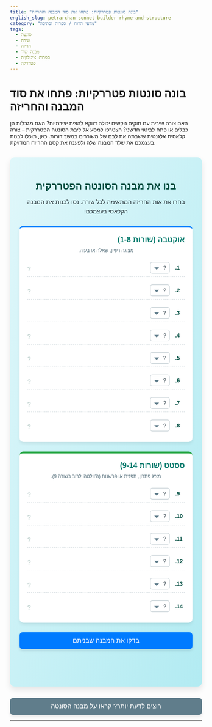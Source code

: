 ```yaml
---
title: "בונה סונטות פטררקיות: פתחו את סוד המבנה והחריזה"
english_slug: petrarchan-sonnet-builder-rhyme-and-structure
category: "מדעי הרוח / ספרות וכתיבה"
tags:
  - סונטה
  - שירה
  - חריזה
  - מבנה שיר
  - ספרות איטלקית
  - פטררקה
---
```

# בונה סונטות פטררקיות: פתחו את סוד המבנה והחריזה

האם צורה שירית עם חוקים נוקשים יכולה דווקא להצית יצירתיות? האם מגבלות הן כבלים או פתח לביטוי חדשני? הצטרפו למסע אל ליבת הסונטה הפטררקית – צורה קלאסית אלגנטית ששבתה את לבם של משוררים במשך דורות. כאן, תוכלו לבנות בעצמכם את שלד המבנה שלה ולפענח את קסם החריזה המדויקת.

<div class="sonnet-builder-app">
    <div class="app-header">
        <h2>בנו את מבנה הסונטה הפטררקית</h2>
        <p>בחרו את אות החריזה המתאימה לכל שורה. נסו לבנות את המבנה הקלאסי בעצמכם!</p>
    </div>
    <div class="sonnet-structure">
        <div class="octave" data-section="octave">
            <h3>אוקטבה (שורות 1-8)</h3>
            <div class="section-description">מציגה רעיון, שאלה או בעיה.</div>
            <div class="lines">
                <div class="line" data-line="1">
                    <span class="line-num">1.</span>
                    <select class="rhyme-letter">
                        <option value="">?</option>
                        <option value="A">A</option>
                        <option value="B">B</option>
                        <option value="C">C</option>
                        <option value="D">D</option>
                        <option value="E">E</option>
                    </select>
                    <span class="selected-letter">?</span>
                </div>
                <div class="line" data-line="2">
                    <span class="line-num">2.</span>
                     <select class="rhyme-letter">
                         <option value="">?</option>
                        <option value="A">A</option>
                        <option value="B">B</option>
                        <option value="C">C</option>
                        <option value="D">D</option>
                        <option value="E">E</option>
                    </select>
                     <span class="selected-letter">?</span>
                </div>
                 <div class="line" data-line="3">
                    <span class="line-num">3.</span>
                     <select class="rhyme-letter">
                         <option value="">?</option>
                        <option value="A">A</option>
                        <option value="B">B</option>
                        <option value="C">C</option>
                        <option value="D">D</option>
                        <option value="Eר</option>
                    </select>
                     <span class="selected-letter">?</span>
                </div>
                 <div class="line" data-line="4">
                    <span class="line-num">4.</span>
                     <select class="rhyme-letter">
                         <option value="">?</option>
                        <option value="A">A</option>
                        <option value="B">B</option>
                        <option value="C">C</option>
                        <option value="D">D</option>
                        <option value="E">E</option>
                    </select>
                     <span class="selected-letter">?</span>
                </div>
                 <div class="line" data-line="5">
                    <span class="line-num">5.</span>
                     <select class="rhyme-letter">
                         <option value="">?</option>
                        <option value="A">A</option>
                        <option value="B">B</option>
                        <option value="C">C</option>
                        <option value="D">D</option>
                        <option value="E">E</option>
                    </select>
                     <span class="selected-letter">?</span>
                </div>
                 <div class="line" data-line="6">
                    <span class="line-num">6.</span>
                     <select class="rhyme-letter">
                         <option value="">?</option>
                        <option value="A">A</option>
                        <option value="B">B</option>
                        <option value="C">C</option>
                        <option value="D">D</option>
                        <option value="E">E</option>
                    </select>
                     <span class="selected-letter">?</span>
                </div>
                 <div class="line" data-line="7">
                    <span class="line-num">7.</span>
                     <select class="rhyme-letter">
                         <option value="">?</option>
                        <option value="A">A</option>
                        <option value="B">B</option>
                        <option value="C">C</option>
                        <option value="D">D</option>
                        <option value="E">E</option>
                    </select>
                     <span class="selected-letter">?</span>
                </div>
                 <div class="line" data-line="8">
                    <span class="line-num">8.</span>
                     <select class="rhyme-letter">
                         <option value="">?</option>
                        <option value="A">A</option>
                        <option value="B">B</option>
                        <option value="C">C</option>
                        <option value="D">D</option>
                        <option value="E">E</option>
                    </select>
                     <span class="selected-letter">?</span>
                </div>
            </div>
        </div>
        <div class="sestet" data-section="sestet">
             <h3>ססטט (שורות 9-14)</h3>
             <div class="section-description">מציג פתרון, תפנית או פרשנות (ה'וולטה' לרוב בשורה 9).</div>
             <div class="lines">
                <div class="line" data-line="9">
                    <span class="line-num">9.</span>
                     <select class="rhyme-letter">
                         <option value="">?</option>
                        <option value="A">A</option>
                        <option value="B">B</option>
                        <option value="C">C</option>
                        <option value="D">D</option>
                        <option value="E">E</option>
                    </select>
                     <span class="selected-letter">?</span>
                </div>
                 <div class="line" data-line="10">
                    <span class="line-num">10.</span>
                     <select class="rhyme-letter">
                         <option value="">?</option>
                        <option value="A">A</option>
                        <option value="B">B</option>
                        <option value="C">C</option>
                        <option value="D">D</option>
                        <option value="E">E</option>
                    </select>
                     <span class="selected-letter">?</span>
                </div>
                 <div class="line" data-line="11">
                    <span class="line-num">11.</span>
                     <select class="rhyme-letter">
                         <option value="">?</option>
                        <option value="A">A</option>
                        <option value="B">B</option>
                        <option value="C">C</option>
                        <option value="D">D</option>
                        <option value="E">E</option>
                    </select>
                     <span class="selected-letter">?</span>
                </div>
                 <div class="line" data-line="12">
                    <span class="line-num">12.</span>
                     <select class="rhyme-letter">
                         <option value="">?</option>
                        <option value="A">A</option>
                        <option value="B">B</option>
                        <option value="C">C</option>
                        <option value="D">D</option>
                        <option value="E">E</option>
                    </select>
                     <span class="selected-letter">?</span>
                </div>
                 <div class="line" data-line="13">
                    <span class="line-num">13.</span>
                     <select class="rhyme-letter">
                         <option value="">?</option>
                        <option value="A">A</option>
                        <option value="B">B</option>
                        <option value="C">C</option>
                        <option value="D">D</option>
                        <option value="E">E</option>
                    </select>
                     <span class="selected-letter">?</span>
                </div>
                 <div class="line" data-line="14">
                    <span class="line-num">14.</span>
                     <select class="rhyme-letter">
                         <option value="">?</option>
                        <option value="A">A</option>
                        <option value="B">B</option>
                        <option value="C">C</option>
                        <option value="D">D</option>
                        <option value="E">E</option>
                    </select>
                     <span class="selected-letter">?</span>
                </div>
            </div>
        </div>
    </div>
    <button id="checkStructureBtn">בדקו את המבנה שבניתם</button>
    <div id="result" class="result"></div>
</div>

<style>
/* General App Styling */
.sonnet-builder-app {
    font-family: 'Varela Round', sans-serif; /* Use a friendlier font */
    max-width: 600px;
    margin: 30px auto; /* More margin */
    padding: 25px; /* More padding */
    border: none; /* Remove default border */
    border-radius: 12px; /* More rounded corners */
    background: linear-gradient(to bottom right, #e0f7fa, #b2ebf2); /* Subtle gradient background */
    box-shadow: 0 8px 16px rgba(0, 0, 0, 0.1); /* Softer, larger shadow */
    direction: rtl;
    text-align: right;
    overflow: hidden; /* Clear floats */
}

.app-header {
    text-align: center;
    margin-bottom: 25px;
}

.sonnet-builder-app h2 {
    color: #004d40; /* Dark teal */
    margin-bottom: 8px;
    font-size: 1.8em;
}

.sonnet-builder-app h3 {
    color: #00796b; /* Slightly lighter teal */
    margin-top: 0;
    margin-bottom: 10px;
    font-size: 1.4em;
}

.sonnet-builder-app p {
    color: #263238; /* Dark grey text */
    font-size: 1.1em;
    line-height: 1.6;
}

/* Structure Sections (Octave/Sestet) */
.sonnet-structure {
    display: flex;
    flex-direction: column;
    gap: 25px; /* Increased gap */
}

.octave, .sestet {
    border: none; /* Remove section borders */
    border-radius: 10px;
    padding: 20px; /* More padding */
    background-color: #ffffff; /* White background for sections */
    box-shadow: 0 4px 8px rgba(0, 0, 0, 0.08); /* Subtle section shadow */
    transition: transform 0.3s ease; /* Add hover effect */
}

.octave:hover, .sestet:hover {
    transform: translateY(-3px); /* Lift effect on hover */
}

.octave {
    border-top: 5px solid #007bff; /* Blue accent */
}

.sestet {
    border-top: 5px solid #28a745; /* Green accent */
}

.section-description {
    font-size: 0.9em;
    color: #546e7a; /* Muted grey */
    margin-bottom: 15px;
    text-align: center;
}


/* Individual Lines */
.lines {
    display: flex;
    flex-direction: column;
    gap: 12px; /* Increased gap */
}

.line {
    display: flex;
    align-items: center;
    gap: 15px; /* Increased gap */
    padding: 8px 0; /* Add some vertical padding */
    border-bottom: 1px dashed #cfd8dc; /* Subtle separator */
    transition: background-color 0.3s ease; /* Hover transition */
}

.line:last-child {
    border-bottom: none; /* No border for the last line */
}

.line:hover {
     background-color: #e0f2f7; /* Light hover background */
}

.line-num {
    font-weight: bold;
    width: 25px; /* Slightly wider */
    text-align: left;
    color: #004d40; /* Match header color */
    flex-shrink: 0; /* Prevent shrinking */
}

.rhyme-letter {
    padding: 6px 8px; /* More padding */
    border-radius: 5px; /* More rounded */
    border: 1px solid #b0bec5; /* Muted border color */
    background-color: #ffffff;
    cursor: pointer;
    font-size: 1em;
    color: #37474f; /* Darker text */
    flex-grow: 0; /* Don't grow */
    flex-shrink: 0; /* Don't shrink */
    min-width: 50px; /* Ensure minimum width */
    -webkit-appearance: none; /* Remove default dropdown arrow */
    -moz-appearance: none;
    appearance: none;
    background-image: url('data:image/svg+xml;charset=US-ASCII,%3Csvg%20xmlns%3D%22http%3A%2F%2Fwww.w3.org%2F2000%2Fsvg%22%20width%3D%22292.362%22%20height%3D%22292.362%22%3E%3Cpath%20fill%3D%22%23607D8B%22%20d%3D%22M287.944%20114.234H4.418c-6.627%200-9.94%207.931-5.23%2012.64l139.267%20139.267c4.709%204.709%2012.31%204.709%2017.02%200L293.174%20126.874c4.71-4.71%201.396-12.64-5.23-12.64z%22%2F%3E%3C%2Fsvg%3E');
    background-repeat: no-repeat;
    background-position: left 10px center; /* Adjust arrow position */
    background-size: 12px; /* Adjust arrow size */
    padding-left: 30px; /* Make space for arrow */
    text-align: right; /* Adjust text alignment */
    transition: border-color 0.3s ease, box-shadow 0.3s ease;
}

.rhyme-letter:focus {
    outline: none;
    border-color: #00796b;
    box-shadow: 0 0 5px rgba(0, 121, 107, 0.3);
}


.selected-letter {
    font-weight: bold;
    min-width: 1.2em; /* Ensure space */
    text-align: center;
    color: #004d40; /* Match header color */
    font-size: 1.2em;
    animation: fadeIn 0.3s ease; /* Add fade-in animation */
    flex-grow: 1; /* Allow it to take space */
    text-align: left; /* Align selected letter to the left */
}

@keyframes fadeIn {
    from { opacity: 0; transform: translateY(5px); }
    to { opacity: 1; transform: translateY(0); }
}


/* Button Styling */
#checkStructureBtn, #toggleExplanationBtn {
    display: block;
    width: 100%;
    padding: 12px 20px; /* More padding */
    margin-top: 25px; /* More margin */
    border: none;
    border-radius: 8px; /* More rounded */
    font-size: 1.2em; /* Larger font */
    cursor: pointer;
    transition: background-color 0.3s ease, transform 0.1s ease;
    text-align: center;
    font-family: 'Varela Round', sans-serif;
    box-shadow: 0 4px 8px rgba(0, 0, 0, 0.1);
}

#checkStructureBtn {
    background-color: #007bff; /* Blue */
    color: white;
}

#checkStructureBtn:hover {
    background-color: #0069d9; /* Darker blue */
    transform: translateY(-2px);
}
#checkStructureBtn:active {
    transform: translateY(0);
    box-shadow: 0 2px 4px rgba(0, 0, 0, 0.1);
}

#toggleExplanationBtn {
    background-color: #607d8b; /* Muted grey */
    color: white;
    margin-top: 15px; /* Less margin between app and toggle */
    box-shadow: 0 4px 8px rgba(0, 0, 0, 0.1);
}

#toggleExplanationBtn:hover {
    background-color: #546e7a; /* Darker grey */
    transform: translateY(-2px);
}
#toggleExplanationBtn:active {
    transform: translateY(0);
    box-shadow: 0 2px 4px rgba(0, 0, 0, 0.1);
}


/* Result Display */
.result {
    margin-top: 20px; /* More margin */
    padding: 15px; /* More padding */
    border-radius: 8px; /* More rounded */
    min-height: 1.5em;
    text-align: center;
    font-weight: bold;
    font-size: 1.1em;
    opacity: 0; /* Start hidden */
    transform: translateY(10px); /* Start slightly down */
    animation: slideInResult 0.5s ease forwards; /* Animation */
}

@keyframes slideInResult {
    to { opacity: 1; transform: translateY(0); }
}


.result.success {
    background-color: #e8f5e9; /* Light green */
    color: #1b5e20; /* Dark green */
    border: 1px solid #a5d6a7; /* Green border */
}

.result.error {
    background-color: #ffebee; /* Light red */
    color: #b71c1c; /* Dark red */
    border: 1px solid #ef9a9a; /* Red border */
}

/* Error/Success Line/Section Highlights (Added by JS) */
.line.incorrect {
    background-color: #ffcdd2; /* Light red background */
    border-color: #ef9a9a; /* Red border */
}
.line.correct {
    background-color: #c8e6c9; /* Light green background */
    border-color: #a5d6a7; /* Green border */
}
.octave.incorrect, .sestet.incorrect {
    border-color: #e57373; /* Red accent border */
}
.octave.correct, .sestet.correct {
     border-color: #81c784; /* Green accent border */
}


/* Explanation Section */
.explanation {
    margin-top: 20px;
    padding: 25px;
    border: none; /* Remove default border */
    border-radius: 12px;
    background-color: #e1f5fe; /* Light blue background */
    box-shadow: 0 4px 8px rgba(0, 0, 0, 0.1);
    direction: rtl;
    text-align: right;
    display: none; /* Initially hidden */
    /* Smooth toggle using max-height and opacity */
    max-height: 0;
    opacity: 0;
    overflow: hidden;
    transition: max-height 0.7s ease-in-out, opacity 0.7s ease-in-out, padding 0.7s ease-in-out;
}

.explanation.visible {
    display: block;
    max-height: 1500px; /* Needs to be larger than max possible height */
    opacity: 1;
    padding: 25px;
}


.explanation h2 {
    color: #01579b; /* Darker blue */
    margin-top: 0;
    margin-bottom: 15px;
    font-size: 1.6em;
    text-align: center;
}
.explanation h3 {
    color: #0277bd; /* Medium blue */
    margin-top: 20px;
    margin-bottom: 10px;
    font-size: 1.3em;
    text-align: right;
}

.explanation p, .explanation ul {
    line-height: 1.7; /* More space between lines */
    color: #263238;
    font-size: 1em;
    margin-bottom: 15px;
}

.explanation ul {
    padding-right: 30px; /* More indentation */
    list-style: disc inside; /* Use discs */
}

.explanation li {
    margin-bottom: 8px;
}


/* Responsive adjustments */
@media (max-width: 480px) {
    .sonnet-builder-app {
        padding: 15px;
    }
    .line {
        flex-direction: column;
        align-items: flex-start;
        gap: 5px;
    }
     .line-num {
        width: auto;
        margin-bottom: 5px;
     }
     .rhyme-letter {
         width: 100%; /* Full width on small screens */
         box-sizing: border-box; /* Include padding and border in width */
         text-align: left; /* Align text left in dropdown */
         padding-right: 30px; /* Adjust padding */
         background-position: left 10px center;
     }
     .selected-letter {
        min-width: auto;
        text-align: right; /* Align displayed letter right */
     }
    #checkStructureBtn, #toggleExplanationBtn {
        font-size: 1em;
        padding: 10px 15px;
    }
}

</style>

<button id="toggleExplanationBtn">רוצים לדעת יותר? קראו על מבנה הסונטה</button>

<div id="explanation" class="explanation">
    <h2>צוללים פנימה: מבנה הסונטה הפטררקית והקסם שמאחוריו</h2>
    <p>הסונטה היא לא סתם שיר קצר בן 14 שורות – היא מבנה ארכיטקטוני ספרותי מדויק, המאפשר למשורר לבנות רעיון מורכב בשלבים. הסונטה האיטלקית, שנקראת על שם המשורר פטררקה שהשתמש בה רבות והפך אותה לפופולרית, היא דוגמה מופלאה לכך. שמה, "sonetto", משמעותו "צליל קטן" באיטלקית – כיאה ליצירה תמציתית ומלודית.</p>

    <h3>פטררקה מול שייקספיר: ההבדל טמון במבנה</h3>
    <p>בעוד שהסונטה האנגלית (השייקספירית) מחולקת לשלושה בתים של ארבע שורות כל אחד ובית סיום בן שתי שורות (ABAB CDCD EFEF GG), הסונטה הפטררקית מאורגנת אחרת לגמרי, וחלוקה זו משפיעה עמוקות על התפתחות הרעיון בשיר:</p>
    <ul>
        <li>**האוקטבה (Octave):** 8 השורות הראשונות. זהו החלק ה"תֵזָה" של השיר. לרוב, האוקטבה מציגה מצב, שאלה, בעיה, תמונה או רעיון ראשוני. סכמת החריזה שלה כמעט תמיד אחידה וסימטרית: **ABBAABBA**. זה יוצר זרימה מלוכדת, כמעט כמו גל שעולה ויורד.</li>
        <li>**הססטט (Sestet):** 6 השורות האחרונות. זהו החלק ה"אַנְטִיתֵזָה" או ה"סינתזה". כאן מגיע השינוי, התשובה, הפרשנות, הפתרון או ההשלכה של מה שהוצג באוקטבה. הססטט גמיש יותר מבחינת חריזה, אך יש לו כלל חשוב: הוא **לעולם לא ישתמש באותיות החריזה מהאוקטבה (A או B)**. הוא מציג שתיים או שלוש אותיות חריזה חדשות (לרוב C, D, E), בסכמות כמו CDECDE, CDCDCD, CDEDCE, CDEEDC, CDDCDE ועוד.</li>
    </ul>

    <h3>ה'וולטה' (Volta): נקודת המפנה המרכזית</h3>
    <p>המעבר בין האוקטבה לססטט, לרוב בין שורה 8 לשורה 9, הוא המקום שבו מתרחשת ה'וולטה' (באיטלקית: "פנייה", "תפנית"). זהו הרגע הדרמטי או הרעיוני המרכזי בשיר. השיר "פונה" לכיוון חדש – מהכלל אל הפרט, מהתיאור אל הפרשנות, מהשאלה אל התשובה, מהעבר אל ההווה. הוולטה היא מה שהופך את הסונטה הפטררקית ליותר מאוסף שורות חורזות; היא יוצרת מבנה דיאלקטי, דו-שיח בין שני חלקי השיר.</p>

    <h3>מדוע המבנה חשוב?</h3>
    <p>הנוקשות של האוקטבה מול הגמישות היחסית של הססטט, בשילוב עם חוקי החריזה והוולטה, אינם שרירותיים. הם כופים על המשורר לחשוב בצורה מרוכזת ומובנית. עליו להציג את הרעיון המרכזי בצורה ברורה בשמונה שורות, ואז למצוא דרך מקורית לפתח או לשנות אותו בשש השורות הנותרות, תוך שימוש בצלילים חרוזים חדשים. המבנה הופך לכלי חשיבה וכלי ביטוי, שמאתגר את המשורר ויוצר אצל הקורא חוויית קריאה של בנייה והתרה רעיונית.</p>
    <p>כעת, לאחר שהבנתם את הכללים, נסו שוב לבנות את המבנה הנכון בעצמכם!</p>
</div>

<script>
document.addEventListener('DOMContentLoaded', () => {
    const rhymeSelects = document.querySelectorAll('.rhyme-letter');
    const checkButton = document.getElementById('checkStructureBtn');
    const resultDiv = document.getElementById('result');
    const explanationDiv = document.getElementById('explanation');
    const toggleExplanationBtn = document.getElementById('toggleExplanationBtn');
    const lines = document.querySelectorAll('.line');
    const octaveDiv = document.querySelector('.octave');
    const sestetDiv = document.querySelector('.sestet');

    // Function to update selected letter display and trigger animation
    const updateSelectedLetter = (selectElement) => {
        const selectedLetterSpan = selectElement.closest('.line').querySelector('.selected-letter');
        selectedLetterSpan.textContent = selectElement.value === '' ? '?' : selectElement.value;
        // Simple animation reset by removing and re-adding class
        selectedLetterSpan.classList.remove('animate');
        void selectedLetterSpan.offsetWidth; // Trigger reflow
        selectedLetterSpan.classList.add('animate');
    };

     // Function to clear all result/error highlights
    const clearHighlights = () => {
        lines.forEach(line => {
            line.classList.remove('correct', 'incorrect');
        });
        octaveDiv.classList.remove('correct', 'incorrect');
        sestetDiv.classList.remove('correct', 'incorrect');
        resultDiv.style.opacity = 0; // Hide result initially
        resultDiv.classList.remove('success', 'error');
    };


    // Update selected letter display on change and clear previous results
    rhymeSelects.forEach((select) => {
        select.addEventListener('change', () => {
            updateSelectedLetter(select);
            clearHighlights(); // Clear results when user changes input
            resultDiv.textContent = ''; // Clear result text
        });
         // Initialize display on load
         updateSelectedLetter(select);
    });

    // Check structure on button click
    checkButton.addEventListener('click', () => {
        clearHighlights(); // Clear highlights before checking again

        const selectedRhymeLetters = Array.from(rhymeSelects).map(select => select.value);

        // Basic validation: check if all lines have a letter selected
        if (selectedRhymeLetters.includes('')) {
             resultDiv.textContent = 'אופס! יש לבחור אות חריזה לכל 14 השורות לפני הבדיקה.';
             resultDiv.className = 'result error';
             resultDiv.style.opacity = 1; // Show result
             resultDiv.style.transform = 'translateY(0)';
             return;
        }

        const octaveLetters = selectedRhymeLetters.slice(0, 8);
        const sestetLetters = selectedRhymeLetters.slice(8);

        let isOctaveStructureValid = false;
        let isSestetStructureValid = false;
        let sestetUsesOctaveLetters = false;

        // --- Check Octave (must be ABBAABBA relative to the chosen letters) ---
        if (octaveLetters.length === 8) {
            const a = octaveLetters[0];
            const b = octaveLetters[1];

            // Check the ABBAABBA pattern and ensure A and B are different letters
            if (a !== b &&
                octaveLetters[0] === a && octaveLetters[1] === b &&
                octaveLetters[2] === b && octaveLetters[3] === a &&
                octaveLetters[4] === a && octaveLetters[5] === b &&
                octaveLetters[6] === b && octaveLetters[7] === a) {
                isOctaveStructureValid = true;
            }
        }

        // --- Check Sestet ---
        if (sestetLetters.length === 6) {
             const octaveUsedLetters = new Set(octaveLetters);

             // Check if Sestet uses Octave letters
             sestetLetters.forEach(letter => {
                 if (octaveUsedLetters.has(letter)) {
                     sestetUsesOctaveLetters = true;
                 }
             });

             // If Sestet uses Octave letters, it's invalid according to the strict rule
             if (sestetUsesOctaveLetters) {
                 isSestetStructureValid = false; // Sestet is invalid due to letter reuse
             } else {
                 // Map sestet letters relative to the *first* new letters encountered
                 const sestetLetterMap = {};
                 let nextSestetLetterChar = 'C';
                 const mappedSestet = sestetLetters.map(letter => {
                     if (!sestetLetterMap[letter]) {
                          sestetLetterMap[letter] = nextSestetLetterChar;
                          nextSestetLetterChar = String.fromCharCode(nextSestetLetterChar.charCodeAt(0) + 1);
                     }
                     return sestetLetterMap[letter];
                 }).join('');

                 const uniqueSestetMappedLetters = new Set(mappedSestet.split(''));
                 const numUniqueSestetLetters = uniqueSestetMappedLetters.size;

                 // Check common sestet patterns OR any valid combination of 2 or 3 NEW letters
                 const commonSestetPatterns = ['CDECDE', 'CDCDCD', 'CDEDCE', 'CDEEDC', 'CDDCDE', 'CCDDED', 'CDECED', 'CDDCEE']; // Added a few more common ones
                 if (commonSestetPatterns.includes(mappedSestet) && numUniqueSestetLetters >= 2 && numUniqueSestetLetters <=3) {
                     isSestetStructureValid = true;
                 } else if (numUniqueSestetLetters >= 2 && numUniqueSestetLetters <= 3) {
                     // If not a common pattern, but uses 2 or 3 *new* letters, consider it valid as per flexibility
                     isSestetStructureValid = true;
                 } else {
                      isSestetStructureValid = false; // Not 2 or 3 unique letters
                 }
             }
        }

        // --- Provide Feedback and Highlights ---
        let feedbackText = '';
        let isOverallCorrect = false;

        if (isOctaveStructureValid && isSestetStructureValid) {
            feedbackText = 'בראבו! המבנה שבנית תקין עבור סונטה פטררקית קלאסית. הבנת את סוד החלוקה והחריזה!';
            resultDiv.className = 'result success';
            octaveDiv.classList.add('correct');
            sestetDiv.classList.add('correct');
            isOverallCorrect = true;
        } else {
            feedbackText = 'המבנה שבנית דורש תיקון: ';
            resultDiv.className = 'result error';

            if (!isOctaveStructureValid) {
                 octaveDiv.classList.add('incorrect');
                 const a = octaveLetters[0];
                 const b = octaveLetters[1];
                 if (a === b) {
                      feedbackText += ` האותיות הראשונות באוקטבה (שורות 1 ו-2) חייבות להיות שונות. הן מגדירות את צלילי ה-A וה-B של האוקטבה.`;
                 } else {
                     feedbackText += ` האוקטבה (שורות 1-8) צריכה להיות במבנה ABBAABBA. אם בחרת ${a} ו-${b} עבור החרוזים הראשונים, המבנה צריך להיות ${a}${b}${b}${a}${a}${b}${b}${a}.`;
                 }
            } else {
                 octaveDiv.classList.add('correct'); // Octave is correct if structure passed
            }

            if (!isSestetStructureValid) {
                 sestetDiv.classList.add('incorrect');
                 if (!isOctaveStructureValid) feedbackText += ' וגם '; // Add "and also" if octave is also wrong

                 if (sestetUsesOctaveLetters) {
                      feedbackText += ' הססטט (שורות 9-14) לא יכול להשתמש באותיות החריזה של האוקטבה (במקרה זה, אותיות ' + Array.from(new Set(octaveLetters)).join(', ') + '). השתמש באותיות חריזה חדשות.';
                 } else {
                      const sestetUniqueCount = new Set(sestetLetters).size; // Count *actual* unique sestet letters
                      feedbackText += ` הססטט (שורות 9-14) צריך להשתמש ב-2 או 3 אותיות חריזה *חדשות* (שלא הופיעו באוקטבה) באחת מהסכמות המקובלות (לדוגמה: CDECDE, CDCDCD ועוד). המבנה שבנית משתמש ב-${sestetUniqueCount} אותיות חריזה שונות, או שאינו באחת הסכמות הנפוצות.`;
                 }
            } else {
                sestetDiv.classList.add('correct'); // Sestet is correct if structure passed
            }
        }

        resultDiv.textContent = feedbackText;
        resultDiv.style.opacity = 1; // Show result
        resultDiv.style.transform = 'translateY(0)';

        // Optional: highlight specific incorrect lines if Octave/Sestet is wrong
        if (!isOverallCorrect) {
             if (!isOctaveStructureValid) {
                  // Mark lines that break the ABBAABBA pattern
                  const a = octaveLetters[0];
                  const b = octaveLetters[1];
                   const expectedOctave = [a, b, b, a, a, b, b, a];
                  octaveLetters.forEach((letter, index) => {
                       if (letter !== expectedOctave[index]) {
                            lines[index].classList.add('incorrect');
                       } else if (a !== b) { // Only mark as correct if basic A/B difference holds
                           lines[index].classList.add('correct');
                       }
                  });
                  if(a===b) { // If A and B were the same, mark all octave lines incorrect
                       lines.forEach((line, index) => { if(index < 8) line.classList.add('incorrect'); });
                  }

             }
             if (!isSestetStructureValid) {
                 // Mark sestet lines. Simpler: just mark all sestet lines incorrect if the sestet section failed
                 sestetLetters.forEach((letter, index) => {
                      lines[index + 8].classList.add('incorrect');
                 });
             }
              // If one section is correct but the other isn't, mark correct lines in the correct section
             if (isOctaveStructureValid && !isSestetStructureValid) {
                  lines.forEach((line, index) => { if(index < 8) line.classList.add('correct'); });
             }
             if (!isOctaveStructureValid && isSestetStructureValid) {
                  lines.forEach((line, index) => { if(index >= 8) line.classList.add('correct'); });
             }
        }
    });

    // Toggle explanation visibility with transition
    toggleExplanationBtn.addEventListener('click', () => {
        const isVisible = explanationDiv.classList.contains('visible');
        if (isVisible) {
            explanationDiv.classList.remove('visible');
            toggleExplanationBtn.textContent = 'רוצים לדעת יותר? קראו על מבנה הסונטה';
        } else {
            explanationDiv.classList.add('visible');
            toggleExplanationBtn.textContent = 'הסתרת ההסבר';
        }
    });


    // Optional: Add animation class to selected letter span on change
     rhymeSelects.forEach((select) => {
        select.addEventListener('change', () => {
            const selectedLetterSpan = select.closest('.line').querySelector('.selected-letter');
             // Reset animation by cloning the element
            const newSpan = selectedLetterSpan.cloneNode(true);
            selectedLetterSpan.parentNode.replaceChild(newSpan, selectedLetterSpan);
            newSpan.textContent = select.value === '' ? '?' : select.value;
        });
         // Initial display setup
         const selectedLetterSpan = select.closest('.line').querySelector('.selected-letter');
         selectedLetterSpan.textContent = select.value === '' ? '?' : select.value;
    });

});
</script>
---